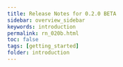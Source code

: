 ```yaml
---
title: Release Notes for 0.2.0 BETA
sidebar: overview_sidebar
keywords: introduction
permalink: rn_020b.html
toc: false
tags: [getting_started]
folder: introduction
---
```

